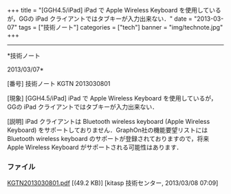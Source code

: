 ﻿+++
title = "[GGH4.5/iPad] iPad で Apple Wireless Keyboard を使用しているが，GGの iPad クライアントではタブキーが入力出来ない．"
date = "2013-03-07"
tags = ["技術ノート"]
categories = ["tech"]
banner = "img/technote.jpg"
+++

-----------------------------------------------------------------------------------------------------------------------------

*技術ノート

2013/03/07*


[番号]
技術ノート KGTN 2013030801

[現象]
[GGH4.5/iPad] iPad で Apple Wireless Keyboard を使用しているが，GGの
iPad クライアントではタブキーが入力出来ない．

[説明]
iPad クライアントは Bluetooth wireless keyboard (Apple Wireless
Keyboard)
をサポートしておりません．GraphOn社の機能要望リストにはBluetooth
wireless keyboard のサポートが登録されておりますので，将来Apple Wireless
Keyboard がサポートされる可能性はあります．


### ファイル

 
 


[KGTN2013030801.pdf](http://techreport.kitasp.net/attachments/download/1268/KGTN2013030801.pdf)
 [(49.2 KB)] [kitasp 技術センター, 2013/03/08
07:09]


 


 

